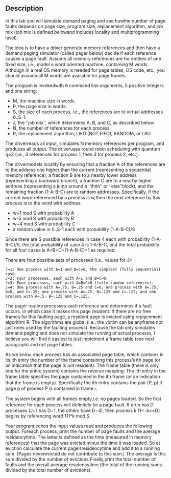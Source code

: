## Description
In this lab you will simulate demand paging and see howthe number of page faults depends on page size, program size, replacement algorithm, and job mix (job mix is deﬁned belowand includes locality and multiprogramming level).

The idea is to have a driver generate memory references and then have a demand paging simulator (called pager below) decide if each reference causes a page fault. Assume all memory references are for entities of one ﬁxed size, i.e., model a word oriented machine, containing M words. Although in a real OS memory is needed for page tables, OS code, etc., you should assume all M words are available for page frames.

The program is invokedwith 6 command line arguments, 5 positive integers and one string:
* M, the machine size in words. 
* P, the page size in words. 
* S, the size of each process, i.e., the references are to virtual addresses 0..S-1. 
* J, the ‘‘job mix’’, which determines A, B, and C, as described below. 
* N, the number of references for each process. 
* R, the replacement algorithm, LIFO (NOT FIFO), RANDOM, or LRU.

The driverreads all input, simulates N memory references per program, and produces all output. The driveruses round robin scheduling with quantum q=3 (i.e., 3 references for process 1, then 3 for process 2, etc.).

The drivermodels locality by ensuring that a fraction A of the references are to the address one higher than the current (representing a sequential memory reference), a fraction B are to a nearby lower address (representing a backward branch), a fraction C are to a nearby higher address (representing a jump around a ‘‘then’’ or ‘‘else’’block), and the remaining fraction (1-A-B-C) are to random addresses. Speciﬁcally, if the current word referenced by a process is w,then the next reference by this process is to the word with address:
* w+1 mod S with probability A 
* w-5 mod S with probability B 
* w+4 mod S with probability C 
* a random value in 0..S-1 each with probability (1-A-B-C)/S

Since there are S possible references in case 4 each with probability (1-A-B-C)/S, the total probability of case 4 is 1-A-B-C, and the total probability for all four cases is A+B+C+(1-A-B-C)=1 as required.

There are four possible sets of processes (i.e., values for J):
```
J=1: One process with A=1 and B=C=0, the simplest (fully sequential) case.
J=2: Four processes, each with A=1 and B=C=0.
J=3: Four processes, each with A=B=C=0 (fully random references).
J=4: One process with A=.75, B=.25 and C=0; one process with A=.75, B=0, and C=.25; one process with A=.75, B=.125 and C=.125; and one process with A=.5, B=.125 and C=.125.
```

The pager routine processes each reference and determines if a fault occurs, in which case it makes this page resident. If there are no free frames for this faulting page, a resident page is evicted using replacement algorithm R. The algorithms are global (i.e., the victim can be anyframe not just ones used by the faulting process). Because the lab only simulates demand paging and does not simulate the running of actual processs, I believe you will ﬁnd it easiest to just implement a frame table (see next paragraph) and not page tables.

As we know, each process has an associated page table, which contains in its ith entry the number of the frame containing this process’s ith page (or an indication that the page is not resident). The frame table (there is only one for the entire system) contains the reverse mapping: The ith entry in the frame table speciﬁes the page contained in the ith frame (or an indication that the frame is empty). Speciﬁcally the ith entry contains the pair (P, p) if page p of process P is contained in frame i.

The system begins with all frames empty,i.e. no pages loaded. So the ﬁrst reference for each process will deﬁnitely be a page fault. If arun has D processes (J=1 has D=1, the others have D=4), then process k (1<=k<=D) begins by referencing word 111*k mod S.

Your program echos the input values read and produces the following output. Foreach process, print the number of page faults and the average residencytime. The latter is deﬁned as the time (measured in memory references) that the page was evicted minus the time it was loaded. So at eviction calculate the current page’sresidencytime and add it to a running sum. (Pages neverevicted do not contribute to this sum.) The average is this sum divided by the number of evictions.Finally,print the total number of faults and the overall average residencytime (the total of the running sums divided by the total number of evictions).
